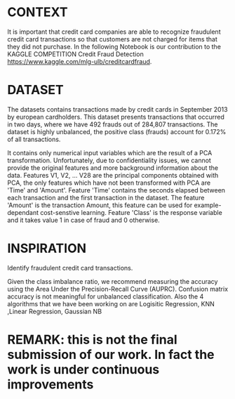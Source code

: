 # CONTEXT
It is important that credit card companies are able to recognize fraudulent credit card transactions so that customers are not charged for items that they did not purchase. In the following Notebook is our contribution to the KAGGLE COMPETITION  Credit Fraud Detection https://www.kaggle.com/mlg-ulb/creditcardfraud.

# DATASET
The datasets contains transactions made by credit cards in September 2013 by european cardholders.
This dataset presents transactions that occurred in two days, where we have 492 frauds out of 284,807 transactions. The dataset is highly unbalanced, the positive class (frauds) account for 0.172% of all transactions.

It contains only numerical input variables which are the result of a PCA transformation. Unfortunately, due to confidentiality issues, we cannot provide the original features and more background information about the data. Features V1, V2, … V28 are the principal components obtained with PCA, the only features which have not been transformed with PCA are 'Time' and 'Amount'. Feature 'Time' contains the seconds elapsed between each transaction and the first transaction in the dataset. The feature 'Amount' is the transaction Amount, this feature can be used for example-dependant cost-senstive learning. Feature 'Class' is the response variable and it takes value 1 in case of fraud and 0 otherwise.

# INSPIRATION
Identify fraudulent credit card transactions.

Given the class imbalance ratio, we recommend measuring the accuracy using the Area Under the Precision-Recall Curve (AUPRC). Confusion matrix accuracy is not meaningful for unbalanced classification. Also the 4 algorithms that we have been working on are Logisitic Regression, KNN ,Linear Regression, Gaussian NB 

# REMARK: this is not the final submission of our work. In fact the work is under continuous improvements
 

